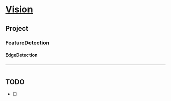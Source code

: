 # [Vision](https://github.com/liuwake/Vision)

## Project

### FeatureDetection

#### EdgeDetection

##### 
----
# 

##
##



## TODO
- [ ] 